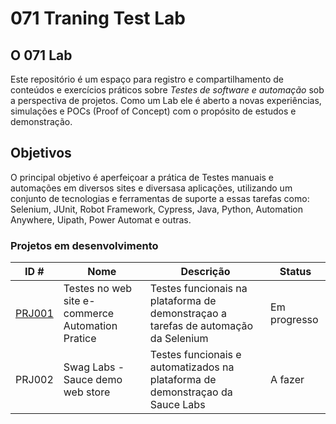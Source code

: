 # 071 Traning Test Lab

## O 071 Lab

Este repositório é um espaço para registro e compartilhamento de conteúdos e exercícios práticos sobre *Testes de software e automação* sob a perspectiva de projetos. Como um Lab ele é aberto a novas experiências, simulações e POCs (Proof of Concept) com o propósito de estudos e demonstração. 

## Objetivos

O principal objetivo é aperfeiçoar a prática de Testes manuais e automações em diversos sites e diversasa aplicações, utilizando um conjunto de tecnologias e ferramentas de suporte a essas tarefas como: Selenium, JUnit, Robot Framework, Cypress, Java, Python, Automation Anywhere, Uipath, Power Automat e outras.


### Projetos em desenvolvimento


|ID #| Nome | Descrição | Status |
|-|-|-|-|
|[PRJ001](https://github.com/joaopaulomoreira/project-btl-prj001/blob/main/README.md)|Testes no web site e-commerce Automation Pratice|Testes funcionais na plataforma de demonstraçao a tarefas de automação da Selenium|Em progresso|
|PRJ002|Swag Labs - Sauce demo web store |Testes funcionais e automatizados na plataforma de demonstraçao da Sauce Labs|A fazer|
